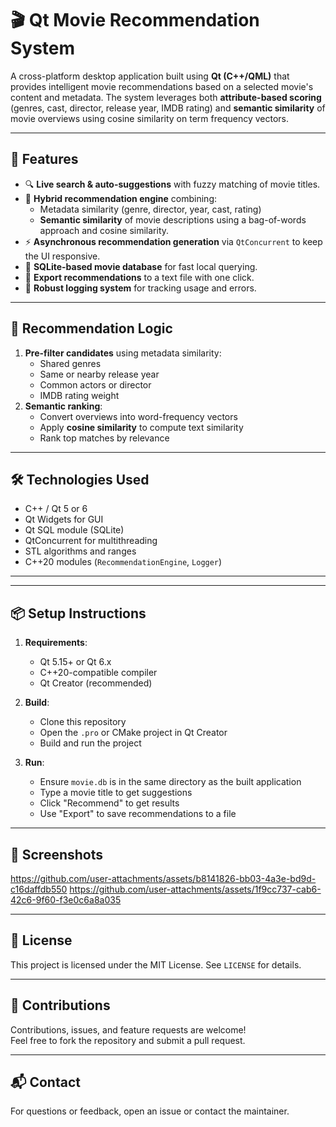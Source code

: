 # 🎬 Qt Movie Recommendation System

A cross-platform desktop application built using **Qt (C++/QML)** that provides intelligent movie recommendations based on a selected movie's content and metadata. The system leverages both **attribute-based scoring** (genres, cast, director, release year, IMDB rating) and **semantic similarity** of movie overviews using cosine similarity on term frequency vectors.

---

## 🚀 Features

- 🔍 **Live search & auto-suggestions** with fuzzy matching of movie titles.
- 🧠 **Hybrid recommendation engine** combining:
  - Metadata similarity (genre, director, year, cast, rating)
  - **Semantic similarity** of movie descriptions using a bag-of-words approach and cosine similarity.
- ⚡ **Asynchronous recommendation generation** via `QtConcurrent` to keep the UI responsive.
- 💾 **SQLite-based movie database** for fast local querying.
- 📝 **Export recommendations** to a text file with one click.
- 📄 **Robust logging system** for tracking usage and errors.

---

## 🧠 Recommendation Logic

1. **Pre-filter candidates** using metadata similarity:
   - Shared genres
   - Same or nearby release year
   - Common actors or director
   - IMDB rating weight
2. **Semantic ranking**:
   - Convert overviews into word-frequency vectors
   - Apply **cosine similarity** to compute text similarity
   - Rank top matches by relevance

---

## 🛠️ Technologies Used

- C++ / Qt 5 or 6
- Qt Widgets for GUI
- Qt SQL module (SQLite)
- QtConcurrent for multithreading
- STL algorithms and ranges
- C++20 modules (`RecommendationEngine`, `Logger`)

---

---

## 📦 Setup Instructions

1. **Requirements**:
   - Qt 5.15+ or Qt 6.x
   - C++20-compatible compiler
   - Qt Creator (recommended)

2. **Build**:
   - Clone this repository
   - Open the `.pro` or CMake project in Qt Creator
   - Build and run the project

3. **Run**:
   - Ensure `movie.db` is in the same directory as the built application
   - Type a movie title to get suggestions
   - Click "Recommend" to get results
   - Use "Export" to save recommendations to a file

---

## 📸 Screenshots
https://github.com/user-attachments/assets/b8141826-bb03-4a3e-bd9d-c16daffdb550
https://github.com/user-attachments/assets/1f9cc737-cab6-42c6-9f60-f3e0c6a8a035


---

## 🧾 License

This project is licensed under the MIT License. See `LICENSE` for details.

---

## 🤝 Contributions

Contributions, issues, and feature requests are welcome!  
Feel free to fork the repository and submit a pull request.

---

## 📬 Contact

For questions or feedback, open an issue or contact the maintainer.


